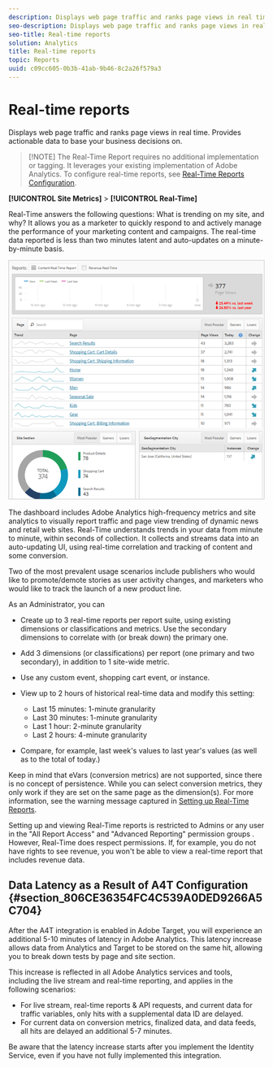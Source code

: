 ```yaml
---
description: Displays web page traffic and ranks page views in real time. Provides actionable data to base your business decisions on.
seo-description: Displays web page traffic and ranks page views in real time. Provides actionable data to base your business decisions on.
seo-title: Real-time reports
solution: Analytics
title: Real-time reports
topic: Reports
uuid: c09cc605-0b3b-41ab-9b46-8c2a26f579a3
---
```


# Real-time reports

Displays web page traffic and ranks page views in real time. Provides actionable data to base your business decisions on.

> [!NOTE] The Real-Time Report requires no additional implementation or tagging. It leverages your existing implementation of Adobe Analytics. To configure real-time reports, see [Real-Time Reports Configuration](/help/admin/admin/realtime/t-realtime-admin.md).

**[!UICONTROL Site Metrics]** > **[!UICONTROL Real-Time]**

Real-Time answers the following questions: What is trending on my site, and why? It allows you as a marketer to quickly respond to and actively manage the performance of your marketing content and campaigns. The real-time data reported is less than two minutes latent and auto-updates on a minute-by-minute basis.

![](assets/report-realtime.png)

The dashboard includes Adobe Analytics high-frequency metrics and site analytics to visually report traffic and page view trending of dynamic news and retail web sites. Real-Time understands trends in your data from minute to minute, within seconds of collection. It collects and streams data into an auto-updating UI, using real-time correlation and tracking of content and some conversion.

Two of the most prevalent usage scenarios include publishers who would like to promote/demote stories as user activity changes, and marketers who would like to track the launch of a new product line.

As an Administrator, you can

* Create up to 3 real-time reports per report suite, using existing dimensions or classifications and metrics. Use the secondary dimensions to correlate with (or break down) the primary one.
* Add 3 dimensions (or classifications) per report (one primary and two secondary), in addition to 1 site-wide metric.
* Use any custom event, shopping cart event, or instance.
* View up to 2 hours of historical real-time data and modify this setting:

  * Last 15 minutes: 1-minute granularity 
  * Last 30 minutes: 1-minute granularity 
  * Last 1 hour: 2-minute granularity 
  * Last 2 hours: 4-minute granularity

* Compare, for example, last week's values to last year's values (as well as to the total of today.)

Keep in mind that eVars (conversion metrics) are not supported, since there is no concept of persistence. While you can select conversion metrics, they only work if they are set on the same page as the dimension(s). For more information, see the warning message captured in [Setting up Real-Time Reports](/help/admin/admin/realtime/t-realtime-admin.md).

Setting up and viewing Real-Time reports is restricted to Admins or any user in the "All Report Access" and "Advanced Reporting" permission groups . However, Real-Time does respect permissions. If, for example, you do not have rights to see revenue, you won't be able to view a real-time report that includes revenue data.

## Data Latency as a Result of A4T Configuration {#section_806CE36354FC4C539A0DED9266A5C704}

After the A4T integration is enabled in Adobe Target, you will experience an additional 5-10 minutes of latency in Adobe Analytics. This latency increase allows data from Analytics and Target to be stored on the same hit, allowing you to break down tests by page and site section.

This increase is reflected in all Adobe Analytics services and tools, including the live stream and real-time reporting, and applies in the following scenarios:

* For live stream, real-time reports & API requests, and current data for traffic variables, only hits with a supplemental data ID are delayed.
* For current data on conversion metrics, finalized data, and data feeds, all hits are delayed an additional 5-7 minutes.

Be aware that the latency increase starts after you implement the Identity Service, even if you have not fully implemented this integration.
